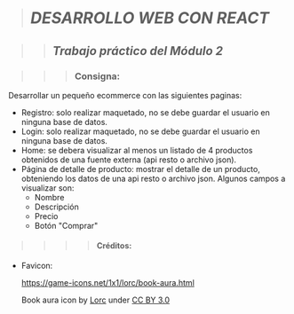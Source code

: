 > # **_DESARROLLO WEB CON REACT_** 

>> ## **_Trabajo práctico del Módulo 2_** 
 
>>> ### Consigna: 

Desarrollar un pequeño ecommerce con las siguientes paginas:

* Registro: solo realizar maquetado, no se debe guardar el usuario en ninguna base de datos.
* Login: solo realizar maquetado, no se debe guardar el usuario en ninguna base de datos.
* Home: se debera visualizar al menos un listado de 4 productos obtenidos de una fuente externa (api resto o archivo json).
* Página de detalle de producto: mostrar el detalle de un producto, obteniendo los datos de una api resto o archivo json. Algunos campos a visualizar son:
  - Nombre
  - Descripción 
  - Precio
  - Botón "Comprar"

>>>> #### Créditos:

- Favicon: 
  
    https://game-icons.net/1x1/lorc/book-aura.html
    
    Book aura icon by [Lorc](https://lorcblog.blogspot.com/) under [CC BY 3.0](https://creativecommons.org/licenses/by/3.0/)



